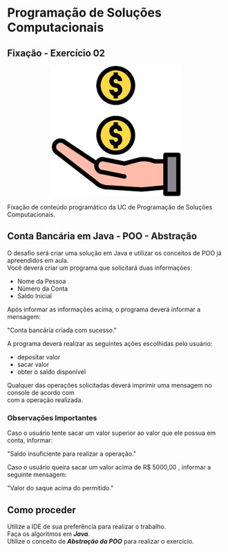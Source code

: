 # Programação de Soluções Computacionais

## Fixação - Exercício 02

<p align="center">
  <a href="#">
    <img src="logo\banco.png" width="300" alt="Conta Bancária">
  </a>
</p>

Fixação de conteúdo programático da UC de Programação de Soluções Computacionais.<br>

## Conta Bancária em Java - POO - Abstração

O desafio será criar uma solução em Java e utilizar os conceitos de POO já apreendidos em aula.<br>
Você deverá criar um programa que solicitará duas informações:

- Nome da Pessoa
- Número da Conta
- Saldo Inicial

Após informar as informações acima, o programa deverá informar a mensagem:

"Conta bancária criada com sucesso."

A programa deverá realizar as seguintes ações escolhidas pelo usuário:

+ depositar valor
+ sacar valor
+ obter o saldo disponível

Qualquer das operações solicitadas deverá imprimir uma mensagem no console de acordo com<br>
com a operação realizada.

### Observações Importantes

Caso o usuário tente sacar um valor superior ao valor que ele possua em conta, informar:

"Saldo insuficiente para realizar a operação."

Caso o usuário queira sacar um valor acima de R$ 5000,00 , informar a seguinte mensagem:

"Valor do saque acima do permitido."

## Como proceder

Utilize a IDE de sua preferência para realizar o trabalho.<br>
Faça os algoritmos em ***Java***.<br>
Utilize o conceito de ***Abstração da POO*** para realizar o exercício.